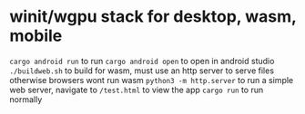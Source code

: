 # winit/wgpu stack for desktop, wasm, mobile
`cargo android run` to run
`cargo android open` to open in android studio
`./buildweb.sh` to build for wasm, must use an http server to serve files otherwise browsers wont run wasm
`python3 -m http.server` to run a simple web server, navigate to `/test.html` to view the app
`cargo run` to run normally 